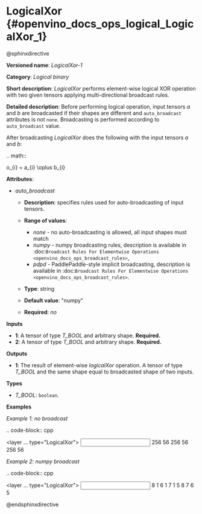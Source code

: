 # LogicalXor {#openvino_docs_ops_logical_LogicalXor_1}

@sphinxdirective

**Versioned name**: *LogicalXor-1*

**Category**: *Logical binary*

**Short description**: *LogicalXor* performs element-wise logical XOR operation with two given tensors applying multi-directional broadcast rules.

**Detailed description**: Before performing logical operation, input tensors *a* and *b* are broadcasted if their shapes are different and ``auto_broadcast`` attributes is not ``none``. Broadcasting is performed according to ``auto_broadcast`` value.

After broadcasting *LogicalXor* does the following with the input tensors *a* and *b*:

.. math::

   o_{i} = a_{i} \oplus b_{i}


**Attributes**:

* *auto_broadcast*

  * **Description**: specifies rules used for auto-broadcasting of input tensors.
  * **Range of values**:

    * *none* - no auto-broadcasting is allowed, all input shapes must match
    * *numpy* - numpy broadcasting rules, description is available in :doc:`Broadcast Rules For Elementwise Operations <openvino_docs_ops_broadcast_rules>`,
    * *pdpd* - PaddlePaddle-style implicit broadcasting, description is available in :doc:`Broadcast Rules For Elementwise Operations <openvino_docs_ops_broadcast_rules>`.

  * **Type**: string
  * **Default value**: "numpy"
  * **Required**: *no*

**Inputs**

* **1**: A tensor of type *T_BOOL* and arbitrary shape. **Required.**
* **2**: A tensor of type *T_BOOL* and arbitrary shape. **Required.**

**Outputs**

* **1**: The result of element-wise *logicalXor* operation. A tensor of type *T_BOOL* and the same shape equal to broadcasted shape of two inputs.

**Types**

* *T_BOOL*: ``boolean``.

**Examples**

*Example 1: no broadcast*

.. code-block:: cpp

   <layer ... type="LogicalXor">
       <input>
           <port id="0">
               <dim>256</dim>
               <dim>56</dim>
           </port>
           <port id="1">
               <dim>256</dim>
               <dim>56</dim>
           </port>
       </input>
       <output>
           <port id="2">
               <dim>256</dim>
               <dim>56</dim>
           </port>
       </output>
   </layer>


*Example 2: numpy broadcast*

.. code-block:: cpp

   <layer ... type="LogicalXor">
       <input>
           <port id="0">
               <dim>8</dim>
               <dim>1</dim>
               <dim>6</dim>
               <dim>1</dim>
           </port>
           <port id="1">
               <dim>7</dim>
               <dim>1</dim>
               <dim>5</dim>
           </port>
       </input>
       <output>
           <port id="2">
               <dim>8</dim>
               <dim>7</dim>
               <dim>6</dim>
               <dim>5</dim>
           </port>
       </output>
   </layer>


@endsphinxdirective

